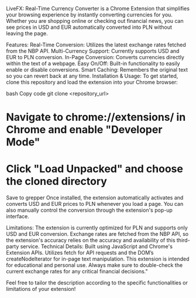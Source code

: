 LiveFX: Real-Time Currency Converter is a Chrome Extension that simplifies your browsing experience by instantly converting currencies for you. Whether you are shopping online or checking out financial news, you can see prices in USD and EUR automatically converted into PLN without leaving the page.

Features:
Real-Time Conversion: Utilizes the latest exchange rates fetched from the NBP API.
Multi-Currency Support: Currently supports USD and EUR to PLN conversion.
In-Page Conversion: Converts currencies directly within the text of a webpage.
Easy On/Off: Built-in functionality to easily enable or disable conversions.
Smart Caching: Remembers the original text so you can revert back at any time.
Installation & Usage:
To get started, clone this repository and load the extension into your Chrome browser:

bash
Copy code
git clone <repository_url>
# Navigate to chrome://extensions/ in Chrome and enable "Developer Mode"
# Click "Load Unpacked" and choose the cloned directory
Save to grepper
Once installed, the extension automatically activates and converts USD and EUR prices to PLN whenever you load a page. You can also manually control the conversion through the extension's pop-up interface.

Limitations:
The extension is currently optimized for PLN and supports only USD and EUR conversion.
Exchange rates are fetched from the NBP API, so the extension's accuracy relies on the accuracy and availability of this third-party service.
Technical Details:
Built using JavaScript and Chrome's Extension APIs.
Utilizes fetch for API requests and the DOM’s createNodeIterator for in-page text manipulation.
This extension is intended for educational and personal use. Always make sure to double-check the current exchange rates for any critical financial decisions."

Feel free to tailor the description according to the specific functionalities or limitations of your extension!
